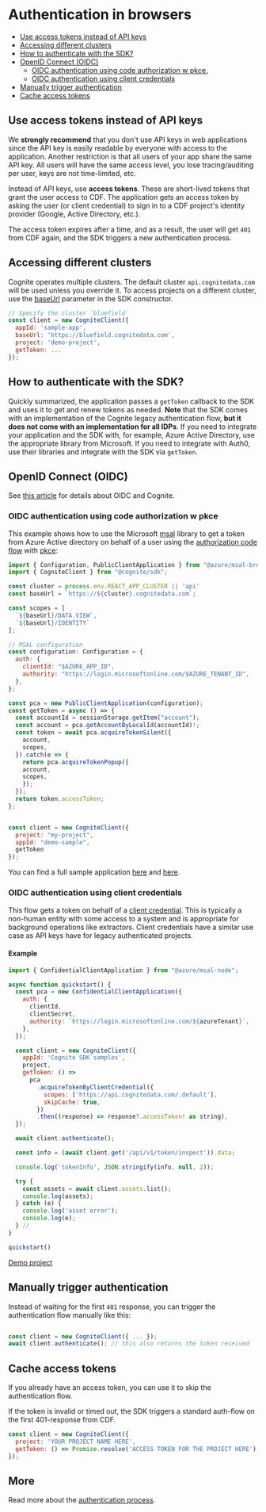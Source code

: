 # Authentication in browsers

- [Use access tokens instead of API keys](#use-access-tokens-instead-of-api-keys)
- [Accessing different clusters](#accessing-different-clusters)
- [How to authenticate with the SDK?](#how-to-authenticate-with-the-sdk)
- [OpenID Connect (OIDC)](#openid-connect-oidc)
  - [OIDC authentication using code authorization w pkce.](#oidc-authentication-using-code-authorization-w-pkce)
  - [OIDC authentication using client credentials](#oidc-authentication-using-client-credentials)
- [Manually trigger authentication](#manually-trigger-authentication)
- [Cache access tokens](#cache-access-tokens)

## Use access tokens instead of API keys

We **strongly recommend** that you don't use API keys in web applications since the API key is easily readable by everyone with access to the application. Another restriction is that all users of your app share the same API key. All users will have the same access level, you lose tracing/auditing per user, keys are not time-limited, etc.

Instead of API keys, use **access tokens**. These are short-lived tokens that grant the user access to CDF. The application gets an access token by asking the user (or client credential) to sign in to a CDF project's identity provider (Google, Active Directory, etc.).

The access token expires after a time, and as a result, the user will get `401` from CDF again, and the SDK triggers a new authentication process.

## Accessing different clusters

Cognite operates multiple clusters. The default cluster `api.cognitedata.com` will be
used unless you override it. To access projects on a different cluster, use the [baseUrl](https://cognitedata.github.io/cognite-sdk-js/interfaces/clientoptions.html#baseurl) parameter in the SDK constructor.

```js
// Specify the cluster `bluefield`
const client = new CogniteClient({
  appId: 'sample-app',
  baseUrl: 'https://bluefield.cognitedata.com',
  project: 'demo-project',
  getToken: ...
});
```

## How to authenticate with the SDK?

Quickly summarized, the application passes a `getToken` callback to the SDK and uses it to
get and renew tokens as needed. **Note** that the SDK comes with an implementation of the Cognite legacy
authentication flow, **but it does not come with an implementation for all IDPs**. If you need to
integrate your application and the SDK with, for example, Azure Active Directory, use the appropriate library
from Microsoft. If you need to integrate with Auth0, use their libraries and integrate with the SDK
via `getToken`.

## OpenID Connect (OIDC)

See
[this article](https://docs.cognite.com/cdf/access/concepts/best_practices_oidc.html#design-principles-openid-connect-and-cdf)
for details about OIDC and Cognite.

### OIDC authentication using code authorization w pkce

This example shows how to use the Microsoft [msal](https://github.com/AzureAD/microsoft-authentication-library-for-js/tree/dev/lib/msal-browser) library to get a token from Azure Active directory on behalf of a user using the [authorization code
flow](https://oauth.net/2/grant-types/authorization-code/) with [pkce](https://oauth.net/2/pkce/):

```js
import { Configuration, PublicClientApplication } from "@azure/msal-browser";
import { CogniteClient } from "@cognite/sdk";

const cluster = process.env.REACT_APP_CLUSTER || 'api'
const baseUrl = `https://${cluster}.cognitedata.com`;

const scopes = [
  `${baseUrl}/DATA.VIEW`,
  `${baseUrl}/IDENTITY`
];

// MSAL configuration
const configuration: Configuration = {
  auth: {
    clientId: "$AZURE_APP_ID",
    authority: "https://login.microsoftonline.com/$AZURE_TENANT_ID",
  },
};

const pca = new PublicClientApplication(configuration);
const getToken = async () => {
  const accountId = sessionStorage.getItem("account");
  const account = pca.getAccountByLocalId(accountId)!;
  const token = await pca.acquireTokenSilent({
    account,
    scopes,
  }).catch(e => {
    return pca.acquireTokenPopup({
    account,
    scopes,
    });
  });
  return token.accessToken;
};


const client = new CogniteClient({
  project: "my-project",
  appId: "demo-sample",
  getToken
});

```

You can find a full sample application [here](https://github.com/cognitedata/cognite-sdk-js/tree/master/samples/react/msal-browser-react/) and
[here](https://github.com/cognitedata/cognite-sdk-js/tree/master/samples/react/msal-advanced-browser-react).

### OIDC authentication using client credentials

This flow gets a token on behalf of a [client
credential](https://docs.microsoft.com/en-us/azure/active-directory/develop/v2-oauth2-client-creds-grant-flow).
This is typically a non-human entity with some access to a system and is appropriate for
background operations like extractors. Client credentials have a similar use case as API keys have for
legacy authenticated projects.

#### Example

```js
import { ConfidentialClientApplication } from "@azure/msal-node";

async function quickstart() {
  const pca = new ConfidentialClientApplication({
    auth: {
      clientId,
      clientSecret,
      authority: `https://login.microsoftonline.com/${azureTenant}`,
    },
  });

  const client = new CogniteClient({
    appId: 'Cognite SDK samples',
    project,
    getToken: () =>
      pca
        .acquireTokenByClientCredential({
          scopes: ['https://api.cognitedata.com/.default'],
          skipCache: true,
        })
        .then((response) => response?.accessToken! as string),
  });

  await client.authenticate();

  const info = (await client.get('/api/v1/token/inspect')).data;

  console.log('tokenInfo', JSON.stringify(info, null, 2));

  try {
    const assets = await client.assets.list();
    console.log(assets);
  } catch (e) {
    console.log('asset error');
    console.log(e);
  } //
}

quickstart()
```

[Demo project](https://github.com/cognitedata/cognite-sdk-js/tree/master/samples/nodejs/oidc-typescript)

## Manually trigger authentication

Instead of waiting for the first `401` response, you can trigger the authentication flow manually like this:

```js

const client = new CogniteClient({ ... });
await client.authenticate(); // this also returns the token received
```

## Cache access tokens

If you already have an access token, you can use it to skip the authentication flow.

<!-- (See this [section](#tokens) on how to get hold of the token). -->

If the token is invalid or timed out, the SDK triggers a standard auth-flow on the first 401-response from CDF.

```js
const client = new CogniteClient({
  project: 'YOUR PROJECT NAME HERE',
  getToken: () => Promise.resolve('ACCESS TOKEN FOR THE PROJECT HERE'),
});
```

## More

Read more about the [authentication process](https://developer.cognite.com/dev/guides/iam/external-application/#tokens).
